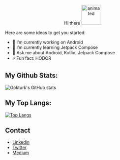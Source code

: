 <p align="center">
Hi there <img src="https://developer.android.com/static/guide/practices/ui_guidelines/images/NB_Icon_Mask_Shapes_Ext_02.gif" alt="animated" width="64" height="64" />
</p>



Here are some ideas to get you started:

- 🔭 I’m currently working on Android
- 🌱 I’m currently learning Jetpack Compose
- 💬 Ask me about Android, Kotlin, Jetpack Compose
- ⚡ Fun fact: HODOR

## My Github Stats:
![Gokturk's GitHub stats](https://github-readme-stats.vercel.app/api?username=gbilgeturk&show_icons=true&theme=tokyonight)

## My Top Langs:

[![Top Langs](https://github-readme-stats.vercel.app/api/top-langs/?username=gbilgeturk&layout=compact)](https://github.com/anuraghazra/github-readme-stats)

## Contact

- [Linkedin](https://www.linkedin.com/in/gbilgeturk/)
- [Twitter](https://twitter.com/Uzaylibirdelii)
- [Medium](https://medium.com/@gbilgeturk)
